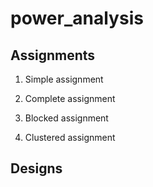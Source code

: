 # power_analysis

## Assignments 

1. Simple assignment 

2. Complete assignment 

3. Blocked assignment 

3. Clustered assignment 

## Designs 

